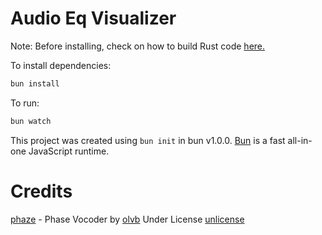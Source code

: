 # Audio Eq Visualizer

Note: Before installing, check on how to build Rust code [here.](./wasm-eq/README.md)

To install dependencies:

```bash
bun install
```

To run:

```bash
bun watch
```

This project was created using `bun init` in bun v1.0.0. [Bun](https://bun.sh) is a fast all-in-one JavaScript runtime.

# Credits
[phaze](https://github.com/olvb/phaze/) - Phase Vocoder by [olvb](https://github.com/olvb/) Under License [unlicense](https://unlicense.org/)
